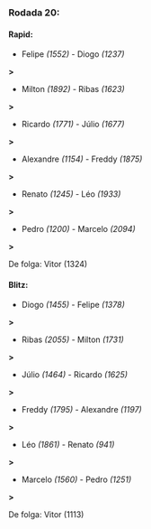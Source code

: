 ### Rodada 20:

#### Rapid:

* Felipe *(1552)*     -     Diogo *(1237)*

 **>** 
* Milton *(1892)*     -     Ribas *(1623)*

 **>** 
* Ricardo *(1771)*     -     Júlio *(1677)*

 **>** 
* Alexandre *(1154)*     -     Freddy *(1875)*

 **>** 
* Renato *(1245)*     -     Léo *(1933)*

 **>** 
* Pedro *(1200)*     -     Marcelo *(2094)*

 **>** 

De folga: Vitor (1324)

#### Blitz:

* Diogo *(1455)*     -     Felipe *(1378)*

 **>** 
* Ribas *(2055)*     -     Milton *(1731)*

 **>** 
* Júlio *(1464)*     -     Ricardo *(1625)*

 **>** 
* Freddy *(1795)*     -     Alexandre *(1197)*

 **>** 
* Léo *(1861)*     -     Renato *(941)*

 **>** 
* Marcelo *(1560)*     -     Pedro *(1251)*

 **>** 

De folga: Vitor (1113)

